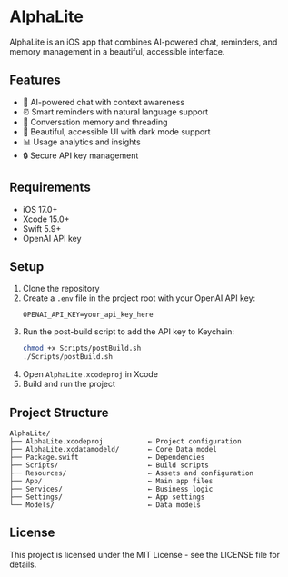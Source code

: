 # AlphaLite

AlphaLite is an iOS app that combines AI-powered chat, reminders, and memory management in a beautiful, accessible interface.

## Features

- 🤖 AI-powered chat with context awareness
- ⏰ Smart reminders with natural language support
- 💾 Conversation memory and threading
- 🎨 Beautiful, accessible UI with dark mode support
- 📊 Usage analytics and insights
- 🔒 Secure API key management

## Requirements

- iOS 17.0+
- Xcode 15.0+
- Swift 5.9+
- OpenAI API key

## Setup

1. Clone the repository
2. Create a `.env` file in the project root with your OpenAI API key:
   ```
   OPENAI_API_KEY=your_api_key_here
   ```
3. Run the post-build script to add the API key to Keychain:
   ```bash
   chmod +x Scripts/postBuild.sh
   ./Scripts/postBuild.sh
   ```
4. Open `AlphaLite.xcodeproj` in Xcode
5. Build and run the project

## Project Structure

```
AlphaLite/
├── AlphaLite.xcodeproj           ← Project configuration
├── AlphaLite.xcdatamodeld/       ← Core Data model
├── Package.swift                 ← Dependencies
├── Scripts/                      ← Build scripts
├── Resources/                    ← Assets and configuration
├── App/                          ← Main app files
├── Services/                     ← Business logic
├── Settings/                     ← App settings
└── Models/                       ← Data models
```

## License

This project is licensed under the MIT License - see the LICENSE file for details. 
